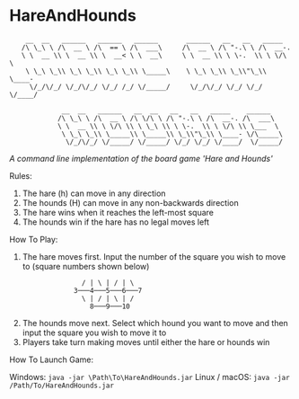 # HareAndHounds

```
    __  __   ______   ______   ______       ______   __   __   _____
   /\ \_\ \ /\  __ \ /\  == \ /\  ___\     /\  __ \ /\ "-.\ \ /\  __-.
   \ \  __ \\ \  __ \\ \  __< \ \  __\     \ \  __ \\ \ \-.  \\ \ \/\ \
    \ \_\ \_\\ \_\ \_\\ \_\ \_\\ \_____\    \ \_\ \_\\ \_\\"\_\\ \____-
     \/_/\/_/ \/_/\/_/ \/_/ /_/ \/_____/     \/_/\/_/ \/_/ \/_/ \/____/

             __  __   ______   __  __   __   __   _____    ______
            /\ \_\ \ /\  __ \ /\ \/\ \ /\ "-.\ \ /\  __-. /\  ___\
            \ \  __ \\ \ \/\ \\ \ \_\ \\ \ \-.  \\ \ \/\ \\ \___  \
             \ \_\ \_\\ \_____\\ \_____\\ \_\\"\_\\ \____- \/\_____\
              \/_/\/_/ \/_____/ \/_____/ \/_/ \/_/ \/____/  \/_____/ 
 ```

*A command line implementation of the board game 'Hare and Hounds'*
 
 Rules:
  1. The hare (h) can move in any direction
  2. The hounds (H) can move in any non-backwards direction
  3. The hare wins when it reaches the left-most square
  4. The hounds win if the hare has no legal moves left

 How To Play:
  1. The hare moves first. Input the number of the square
     you wish to move to (square numbers shown below)
```                 0───1───2
                  / | \ | / | \
                3───4───5───6───7
                  \ | / | \ | /
                    8───9───10
```
  2. The hounds move next. Select which hound you want to
     move and then input the square you wish to move it to
  3. Players take turn making moves until either the hare or hounds win

How To Launch Game:
 
 Windows: ```java -jar \Path\To\HareAndHounds.jar```
 Linux / macOS: ```java -jar /Path/To/HareAndHounds.jar```

